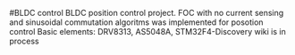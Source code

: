 #BLDC control
BLDC position control project.
FOC with no current sensing and sinusoidal commutation algoritms was implemented for posotion control 
Basic elements: DRV8313, AS5048A, STM32F4-Discovery
wiki is in process

